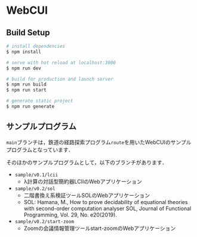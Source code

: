 # WebCUI

## Build Setup

```bash
# install dependencies
$ npm install

# serve with hot reload at localhost:3000
$ npm run dev

# build for production and launch server
$ npm run build
$ npm run start

# generate static project
$ npm run generate
```

## サンプルプログラム

`main`ブランチは，鉄道の経路探索プログラム`route`を用いたWebCUIのサンプルプログラムとなっています．

そのほかのサンプルプログラムとして，以下のブランチがあります．

* `sample/v0.1/lcii`
    * λ計算の対話型簡約器LCIIのWebアプリケーション
* `sample/v0.2/sol`
    * 二階書換え系検証ツールSOLのWebアプリケーション
    * SOL: Hamana, M., How to prove decidability of equational theories with second-order computation analyser SOL, Journal of Functional Programming, Vol. 29, No. e20(2019).
* `sample/v0.2/start-zoom`
    * Zoomの会議情報管理ツールstart-zoomのWebアプリケーション
